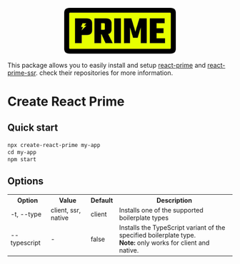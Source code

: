 <p align="center">
  <img src="https://github.com/JBostelaar/react-prime/blob/master/src/static/images/prime-logo.png" alt="prime-logo" width="250px" />
</p>

This package allows you to easily install and setup [react-prime](https://github.com/JBostelaar/react-prime) and [react-prime-ssr](https://github.com/sandervspl/react-prime-ssr). check their repositories for more information.

# Create React Prime
## Quick start
```
npx create-react-prime my-app
cd my-app
npm start
```

## Options

<table>
  <tr>
    <th>
        Option
    </th>
    <th>
        Value
    </th>
    <th>
        Default
    </th>
    <th>
        Description
    </th>
  </tr>
  <tr>
    <td>
      -t, --type
    </td>
    <td>
      client, ssr, native
    </td>
    <td>
      client
    </td>
    <td>
      Installs one of the supported boilerplate types
    </td>
  </tr>
  <tr>
    <td>
      --typescript
    </td>
    <td>
      -
    </td>
    <td>
      false
    </td>
    <td>
      Installs the TypeScript variant of the specified boilerplate type. <br /><b>Note:</b> only works for client and native.
    </td>
  </tr>
</table>
